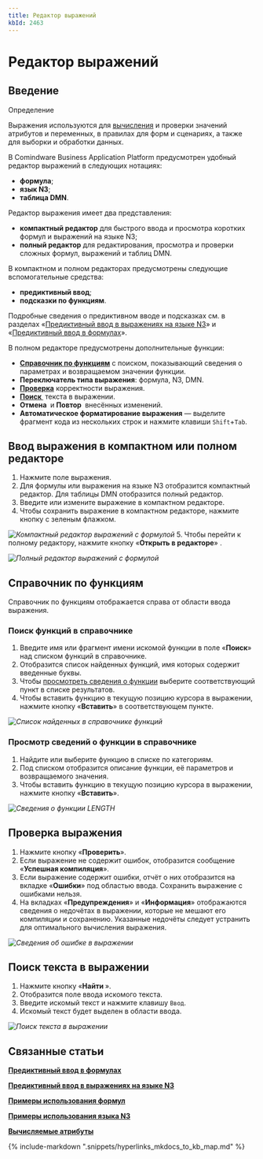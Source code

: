 ```yaml
---
title: Редактор выражений
kbId: 2463
---
```


# Редактор выражений

## Введение

Определение

Выражения используются для [вычисления](https://kb.comindware.ru/article.php?id=2254) и проверки значений атрибутов и переменных, в правилах для форм и сценариях, а также для выборки и обработки данных.

В Comindware Business Application Platform предусмотрен удобный редактор выражений в следующих нотациях:

- **формула**;
- **язык N3**;
- **таблица DMN**.

Редактор выражения имеет два представления:

- **компактный редактор** для быстрого ввода и просмотра коротких формул и выражений на языке N3;
- **полный редактор** для редактирования, просмотра и проверки сложных формул, выражений и таблиц DMN.

В компактном и полном редакторах предусмотрены следующие вспомогательные средства:

- **предиктивный ввод**;
- **подсказки по функциям**.

Подробные сведения о предиктивном вводе и подсказках см. в разделах «[Предиктивный ввод в выражениях на языке N3](https://kb.comindware.ru/article.php?id=2460)» и «[Предиктивный ввод в формулах](https://kb.comindware.ru/article.php?id=2468)».

В полном редакторе предусмотрены дополнительные функции:

- **[Справочник по функциям](#mcetoc_1h81qrjbv1)** с поиском, показывающий сведения о параметрах и возвращаемом значении функции.
- **Переключатель типа выражения**: формула, N3, DMN.
- **[Проверка](#mcetoc_1h81qrjbv4)** корректности выражения.
- **[Поиск *‌*](#mcetoc_1h81qrjbv5)** текста в выражении.
- **Отмена *‌*** и **Повтор *‌*** внесённых изменений.
- **Автоматическое форматирование выражения** — выделите фрагмент кода из нескольких строк и нажмите клавиши `Shift`+`Tab`.

## Ввод выражения в компактном или полном редакторе

1. Нажмите поле выражения.
2. Для формулы или выражения на языке N3 отобразится компактный редактор. Для таблицы DMN отобразится полный редактор.
3. Введите или измените выражение в компактном редакторе.
4. Чтобы сохранить выражение в компактном редакторе, нажмите кнопку с зеленым флажком.

_![Компактный редактор выражений с формулой](https://kb.comindware.ru/assets/calculated_attribute_compact_editor.png)_
5. Чтобы перейти к полному редактору, нажмите кнопку «**Открыть в редакторе**» *‌*.

_![Полный редактор выражений с формулой](https://kb.comindware.ru/assets/expression_editor.png)_

## Справочник по функциям

Справочник по функциям отображается справа от области ввода выражения.

### Поиск функций в справочнике

1. Введите имя или фрагмент имени искомой функции в поле «**Поиск**» над списком функций в справочнике.
2. Отобразится список найденных функций, имя которых содержит введенные буквы.
3. Чтобы [просмотреть сведения о функции](#mcetoc_1h81qrjbv3) выберите соответствующий пункт в списке результатов.
4. Чтобы вставить функцию в текущую позицию курсора в выражении, нажмите кнопку «**Вставить**» в соответствующем пункте.

_![Список найденных в справочнике функций](https://kb.comindware.ru/assets/expression_editor_found_functions.png)_

### Просмотр сведений о функции в справочнике

1. Найдите или выберите функцию в списке по категориям.
2. Под списком отобразится описание функции, её параметров и возвращаемого значения.
3. Чтобы вставить функцию в текущую позицию курсора в выражении, нажмите кнопку «**Вставить**».

_![Сведения о функции LENGTH](https://kb.comindware.ru/assets/expression_editor_function_info.png)_

## Проверка выражения

1. Нажмите кнопку «**Проверить**».
2. Если выражение не содержит ошибок, отобразится сообщение «**Успешная компиляция**».
3. Если выражение содержит ошибки, отчёт о них отобразится на вкладке «**Ошибки**» под областью ввода. Сохранить выражение с ошибками нельзя.
4. На вкладках «**Предупреждения**» и «**Информация**» отображаются сведения о недочётах в выражении, которые не мешают его компиляции и сохранению. Указанные недочёты следует устранить для оптимального вычисления выражения.

_![Сведения об ошибке в выражении](https://kb.comindware.ru/assets/expression_editor_function_error_report.png)_

## Поиск текста в выражении

1. Нажмите кнопку «**Найти *‌***».
2. Отобразится поле ввода искомого текста.
3. Введите искомый текст и нажмите клавишу `Ввод`.
4. Искомый текст будет выделен в области ввода.

_![Поиск текста в выражении](https://kb.comindware.ru/assets/expression_editor_found_text.png)_

## Связанные статьи

**[Предиктивный ввод в формулах](https://kb.comindware.ru/article.php?id=2468)**

**[Предиктивный ввод в выражениях на языке N3](https://kb.comindware.ru/article.php?id=2460)**

**[Примеры использования формул](https://kb.comindware.ru/category.php?id=409)**

**[Примеры использования языка N3](https://kb.comindware.ru/category.php?id=408)**

**[Вычисляемые атрибуты](https://kb.comindware.ru/article.php?id=2254)**

{% include-markdown ".snippets/hyperlinks_mkdocs_to_kb_map.md" %}

